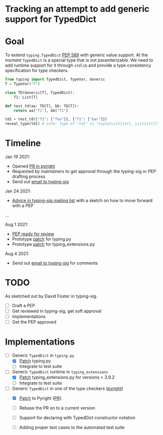 # Tracking an attempt to add generic support for TypedDict

# Goal

To extend `typing.TypedDict` [PEP 589](https://www.python.org/dev/peps/pep-0589/)
with generic value support. At the moment `TypedDict` is a special type
that is not paramterizable. We need to add runtime support for it
through `stdlib` and provide a type consistency specification for type
checkers.

``` python
from typing import TypedDict, TypeVar, Generic
T = TypeVar("T")

class TD(Generic[T], TypedDict):
    f1: List[T]

def test_td(aa: TD[T], bb: TD[T]):
    return aa["f1"], bb["f1"]

td1 = test_td({"f1": ["foo"]}, {"f1": ["bar"]})
reveal_type(td1) # info: Type of "td1" is "tuple[List[str], List[str]]"
```

# Timeline

Jan 19 2021: 
- Opened [PR in pyright](https://github.com/microsoft/pyright/pull/1390)
- Requested by maintainers to get approval through the typing-sig or PEP drafting process
- Send out [email to typing-sig](https://mail.python.org/archives/list/typing-sig@python.org/thread/GKKSWMONVHRLFI4NJAT36RPZCGGIBJ3G/)

Jan 24 2021:
- [Advice in typing-sig mailing list](https://mail.python.org/archives/list/typing-sig@python.org/thread/GKKSWMONVHRLFI4NJAT36RPZCGGIBJ3G/) 
  with a sketch on how to move forward with a PEP

...

Aug 1 2021:
- [PEP ready for review](pep-9999.rst)
- Prototype [patch](https://github.com/python/cpython/compare/main...sransara:py-generic-typeddict) for typing.py
- Prototype [patch](https://github.com/python/typing/compare/master...sransara:py-generic-typeddict) for typing_extensions.py

Aug 4 2021:
- Send out [email to typing-sig](https://mail.python.org/archives/list/typing-sig@python.org/thread/JIG63TRUTF7NSDRGUMI3GHRK3J564CUI/)
  for comments

# TODO

As sketched out by David Foster in typing-sig.

- [ ] Draft a PEP
- [ ] Get reviewed in typing-sig, get soft approval
- [ ] Implementations
- [ ] Get the PEP approved

# Implementations
- [ ] Generic `TypedDict` in `typing.py`
    - [x] [Patch](https://github.com/python/cpython/compare/main...sransara:py-generic-typeddict) typing.py
    - [ ] Integrate to test suite
- [ ] Generic `TypedDict` runtime in `typing_extensions`
    - [x] [Patch](https://github.com/python/typing/compare/master...sransara:py-generic-typeddict) typing_extensions.py for versions < 3.9.2
    - [ ] Integrate to test suite
- [ ] Generic `TypedDict` in one of the type checkers ([pyright](https://github.com/microsoft/pyright/))
    - [x] [Patch](https://github.com/microsoft/pyright/compare/main...sransara:generic-typed-dict) to Pyright ([PR](https://github.com/microsoft/pyright/pull/1390)).
    - [ ] Rebase the PR on to a current version
    - [ ] Support for declaring with TypedDict constructor notation
    - [ ] Adding proper test cases to the automated test suite
    
